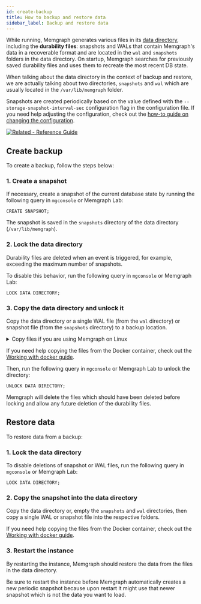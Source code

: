 ```yaml
---
id: create-backup
title: How to backup and restore data
sidebar_label: Backup and restore data
---
```


While running, Memgraph generates various files in its [data
directory](/docs/memgraph/reference-guide/backup), including the **durability
files**: snapshots and WALs that contain Memgraph's data in a recoverable format
and are located in the `wal` and `snapshots` folders in the data directory. On
startup, Memgraph searches for previously saved durability files and uses them to
recreate the most recent DB state.

When talking about the data directory in the context of backup and restore, we are actually talking about two
directories, `snapshots` and `wal` which are usually located in the
`/var/lib/memgraph` folder.

Snapshots are created periodically based on the value defined with the
`--storage-snapshot-interval-sec` configuration flag in the configuration file.
If you need help adjusting the configuration, check out the [how-to guide on
changing the configuration](/docs/memgraph/how-to-guides/config-logs).

[![Related - Reference Guide](https://img.shields.io/static/v1?label=Related&message=Reference%20Guide&color=yellow&style=for-the-badge)](/reference-guide/backup.md)

## Create backup

To create a backup, follow the steps below:

### 1. Create a snapshot

If necessary, create a snapshot of the current database state by running the
following query in `mgconsole` or Memgraph Lab:

```cypher
CREATE SNAPSHOT;
```
The snapshot is saved in the `snapshots` directory of the data directory
(`/var/lib/memgraph`).

### 2. Lock the data directory

Durability files are deleted when an event is triggered, for example, exceeding
the maximum number of snapshots.

To disable this behavior, run the following query in `mgconsole` or Memgraph
Lab:

```cypher
LOCK DATA DIRECTORY;
```

### 3. Copy the data directory and unlock it

Copy the data directory or a single WAL file (from the `wal` directory) or
snapshot file (from the `snapshots` directory) to a backup location.

<details>
  <summary>Copy files if you are using Memgraph on Linux</summary>
  
If you are using Linux to run Memgraph, here are the steps for copying files:

<br/><br/>

**1.** Start your Memgraph instance.

**2.** Open a new Linux terminal and check the location of the permanent data
directory:

```bash
grep -A 1 'permanent data' /etc/memgraph/memgraph.conf
```

If you are getting a permission error, execute the `sudo su` command to get
access privileges and then try to change the working directory again.

Your output should look something like this:

```nocopy
# Path to directory in which to save all permanent data. [string]
--data-directory=/var/lib/memgraph
```

As you can see, the path is the default one: `/var/lib/memgraph`.

**3.** Locate the files that you want to backup. Let's say that you want to copy
the latest snapshot, list the content of the snapshot directory and then copy
the latest file.

```bash
ls -l /var/lib/memgraph/snapshots/
```

```nocopy
total 35920
-rw-r----- 1 memgraph memgraph  7185673 Mar 25 13:52 20220325125206991975_timestamp_2622
-rw-r----- 1 memgraph memgraph 12521724 Mar 25 13:52 20220325125237040637_timestamp_3028
-rw-r----- 1 memgraph memgraph 17064381 Mar 25 13:53 20220325125308366007_timestamp_3380
```

**4.** Copy a file from the `snapshots` directory to the backup folder:

```bash
cp /var/lib/memgraph/snapshots/20220325125308366007_timestamp_3380 ~/backup/
```

</details>

If you need help copying the files from the Docker container, check out the
[Working with docker
guide](/how-to-guides/work-with-docker.md#how-to-copy-files-from-and-to-a-docker-container).

Then, run the following query in `mgconsole` or Memgraph Lab to unlock the
directory:

```cypher
UNLOCK DATA DIRECTORY;
```

Memgraph will delete the files which should have been deleted before locking and
allow any future deletion of the durability files.

## Restore data

To restore data from a backup: 

### 1. Lock the data directory

To disable deletions of snapshot or WAL files, run the following query in
`mgconsole` or Memgraph Lab:

```cypher
LOCK DATA DIRECTORY;
```

### 2. Copy the snapshot into the data directory

Copy the data directory or, empty the `snapshots` and `wal` directories, then
copy a single WAL or snapshot file into the respective folders.

If you need help copying the files from the Docker container, check out the
[Working with docker
guide](/how-to-guides/work-with-docker.md#how-to-copy-files-from-and-to-a-docker-container).

### 3. Restart the instance

By restarting the instance, Memgraph should restore the data from the files in
the data directory. 

Be sure to restart the instance before Memgraph automatically creates a new
periodic snapshot because upon restart it might use that newer snapshot which is
not the data you want to load. 